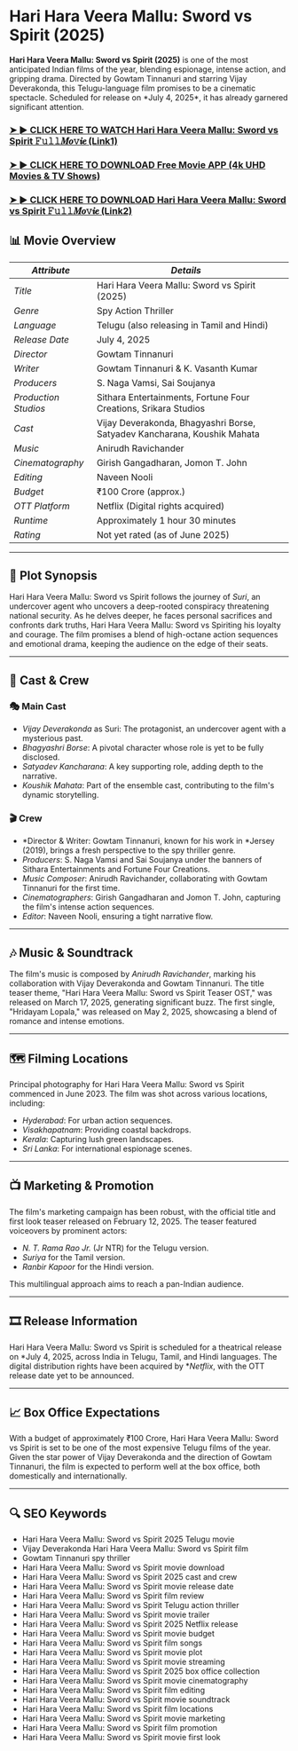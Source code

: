 <h1>Hari Hara Veera Mallu: Sword vs Spirit (2025)</h1>

<p><b>Hari Hara Veera Mallu: Sword vs Spirit (2025)</b> is one of the most anticipated Indian films of the year, blending espionage, intense action, and gripping drama. Directed by Gowtam Tinnanuri and starring Vijay Deverakonda, this Telugu-language film promises to be a cinematic spectacle. Scheduled for release on *July 4, 2025*, it has already garnered significant attention.</p>

### <a href="https://t.co/Tt39EQncaj" rel="nofollow">➤ ► CLICK HERE TO WATCH Hari Hara Veera Mallu: Sword vs Spirit 𝙵𝚞𝚕𝚕𝑴𝒐𝚟𝒊𝒆 (Link1)</a>

### <a href="https://t.co/Tt39EQncaj" rel="nofollow">➤ ► CLICK HERE TO DOWNLOAD Free Movie APP (4k UHD Movies & TV Shows)</a>

### <a href="https://t.co/Tt39EQncaj" rel="nofollow">➤ ► CLICK HERE TO DOWNLOAD Hari Hara Veera Mallu: Sword vs Spirit 𝙵𝚞𝚕𝚕𝑴𝒐𝚟𝒊𝒆 (Link2)</a>

## 📊 Movie Overview

| *Attribute*          | *Details*                                                              |                                                                                                                                  |
| ---------------------- | ------------------------------------------------------------------------ | -------------------------------------------------------------------------------------------------------------------------------- |
| *Title*              | Hari Hara Veera Mallu: Sword vs Spirit (2025)                                                           |                                                                                                                                  |
| *Genre*              | Spy Action Thriller                                                      |                                                                                                                                  |
| *Language*           | Telugu (also releasing in Tamil and Hindi)                               |                                                                                                                                  |
| *Release Date*       | July 4, 2025                                                             |                                                                                                                                  |
| *Director*           | Gowtam Tinnanuri                                                         |                                                                                                                                  |
| *Writer*             | Gowtam Tinnanuri & K. Vasanth Kumar                                      |                                                                                                                                  |
| *Producers*          | S. Naga Vamsi, Sai Soujanya                                              |                                                                                                                                  |
| *Production Studios* | Sithara Entertainments, Fortune Four Creations, Srikara Studios          |                                                                                                                                  |
| *Cast*               | Vijay Deverakonda, Bhagyashri Borse, Satyadev Kancharana, Koushik Mahata |                                                                                                                                  |
| *Music*              | Anirudh Ravichander                                                      |                                                                                                                                  |
| *Cinematography*     | Girish Gangadharan, Jomon T. John                                        |                                                                                                                                  |
| *Editing*            | Naveen Nooli                                                             |                                                                                                                                  |
| *Budget*             | ₹100 Crore (approx.)                                                     |                                                                                                                                  |
| *OTT Platform*       | Netflix (Digital rights acquired)                                        |                                                                                                                                  |
| *Runtime*            | Approximately 1 hour 30 minutes                                          |                                                                                                                                  |
| *Rating*             | Not yet rated (as of June 2025)                                          |  |

---

## 🎥 Plot Synopsis

Hari Hara Veera Mallu: Sword vs Spirit follows the journey of *Suri*, an undercover agent who uncovers a deep-rooted conspiracy threatening national security. As he delves deeper, he faces personal sacrifices and confronts dark truths, Hari Hara Veera Mallu: Sword vs Spiriting his loyalty and courage. The film promises a blend of high-octane action sequences and emotional drama, keeping the audience on the edge of their seats.

---

## 👥 Cast & Crew

### 🎭 Main Cast

* *Vijay Deverakonda* as Suri: The protagonist, an undercover agent with a mysterious past.
* *Bhagyashri Borse*: A pivotal character whose role is yet to be fully disclosed.
* *Satyadev Kancharana*: A key supporting role, adding depth to the narrative.
* *Koushik Mahata*: Part of the ensemble cast, contributing to the film's dynamic storytelling.

### 🎬 Crew

* *Director & Writer: Gowtam Tinnanuri, known for his work in *Jersey (2019), brings a fresh perspective to the spy thriller genre.
* *Producers*: S. Naga Vamsi and Sai Soujanya under the banners of Sithara Entertainments and Fortune Four Creations.
* *Music Composer*: Anirudh Ravichander, collaborating with Gowtam Tinnanuri for the first time.
* *Cinematographers*: Girish Gangadharan and Jomon T. John, capturing the film's intense action sequences.
* *Editor*: Naveen Nooli, ensuring a tight narrative flow.

---

## 🎶 Music & Soundtrack

The film's music is composed by *Anirudh Ravichander*, marking his collaboration with Vijay Deverakonda and Gowtam Tinnanuri. The title teaser theme, "Hari Hara Veera Mallu: Sword vs Spirit Teaser OST," was released on March 17, 2025, generating significant buzz. The first single, "Hridayam Lopala," was released on May 2, 2025, showcasing a blend of romance and intense emotions.

---

## 🗺 Filming Locations

Principal photography for Hari Hara Veera Mallu: Sword vs Spirit commenced in June 2023. The film was shot across various locations, including:

* *Hyderabad*: For urban action sequences.
* *Visakhapatnam*: Providing coastal backdrops.
* *Kerala*: Capturing lush green landscapes.
* *Sri Lanka*: For international espionage scenes.

---

## 📺 Marketing & Promotion

The film's marketing campaign has been robust, with the official title and first look teaser released on February 12, 2025. The teaser featured voiceovers by prominent actors:

* *N. T. Rama Rao Jr.* (Jr NTR) for the Telugu version.
* *Suriya* for the Tamil version.
* *Ranbir Kapoor* for the Hindi version.

This multilingual approach aims to reach a pan-Indian audience.

---

## 🎞 Release Information

Hari Hara Veera Mallu: Sword vs Spirit is scheduled for a theatrical release on *July 4, 2025, across India in Telugu, Tamil, and Hindi languages. The digital distribution rights have been acquired by **Netflix*, with the OTT release date yet to be announced.

---

## 📈 Box Office Expectations

With a budget of approximately ₹100 Crore, Hari Hara Veera Mallu: Sword vs Spirit is set to be one of the most expensive Telugu films of the year. Given the star power of Vijay Deverakonda and the direction of Gowtam Tinnanuri, the film is expected to perform well at the box office, both domestically and internationally.

---

## 🔍 SEO Keywords

* Hari Hara Veera Mallu: Sword vs Spirit 2025 Telugu movie
* Vijay Deverakonda Hari Hara Veera Mallu: Sword vs Spirit film
* Gowtam Tinnanuri spy thriller
* Hari Hara Veera Mallu: Sword vs Spirit movie download
* Hari Hara Veera Mallu: Sword vs Spirit 2025 cast and crew
* Hari Hara Veera Mallu: Sword vs Spirit movie release date
* Hari Hara Veera Mallu: Sword vs Spirit film review
* Hari Hara Veera Mallu: Sword vs Spirit Telugu action thriller
* Hari Hara Veera Mallu: Sword vs Spirit movie trailer
* Hari Hara Veera Mallu: Sword vs Spirit 2025 Netflix release
* Hari Hara Veera Mallu: Sword vs Spirit movie budget
* Hari Hara Veera Mallu: Sword vs Spirit film songs
* Hari Hara Veera Mallu: Sword vs Spirit movie plot
* Hari Hara Veera Mallu: Sword vs Spirit movie streaming
* Hari Hara Veera Mallu: Sword vs Spirit 2025 box office collection
* Hari Hara Veera Mallu: Sword vs Spirit movie cinematography
* Hari Hara Veera Mallu: Sword vs Spirit film editing
* Hari Hara Veera Mallu: Sword vs Spirit movie soundtrack
* Hari Hara Veera Mallu: Sword vs Spirit film locations
* Hari Hara Veera Mallu: Sword vs Spirit movie marketing
* Hari Hara Veera Mallu: Sword vs Spirit film promotion
* Hari Hara Veera Mallu: Sword vs Spirit movie first look
